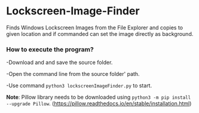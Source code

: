 # Lockscreen-Image-Finder
Finds Windows Lockscreen Images from the File Explorer and copies to given location and if commanded can set the image directly as background.

### How to execute the program?
-Download and and save the source folder.

-Open the command line from the source folder' path.

-Use command <code>python3 lockscreenImageFinder.py</code> to start.

**Note**: Pillow library needs to be downloaded using <code>python3 -m pip install --upgrade Pillow</code>. (https://pillow.readthedocs.io/en/stable/installation.html)

